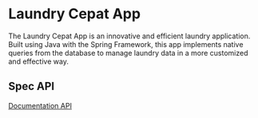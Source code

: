 # Laundry Cepat App

The Laundry Cepat App is an innovative and efficient laundry application. Built using Java with the Spring Framework, this app implements native queries from the database to manage laundry data in a more customized and effective way.

## Spec API
[Documentation API](docs/spec-api.md)